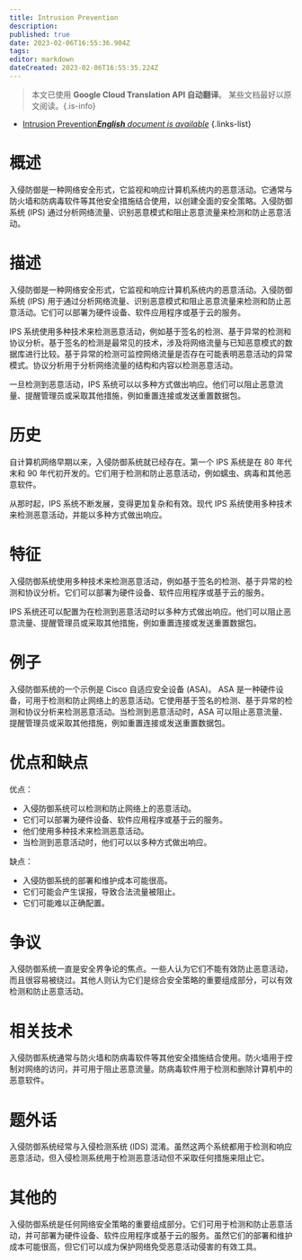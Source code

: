 ```yaml
---
title: Intrusion Prevention
description: 
published: true
date: 2023-02-06T16:55:36.904Z
tags: 
editor: markdown
dateCreated: 2023-02-06T16:55:35.224Z
---
```


> 本文已使用 **Google Cloud Translation API 自动翻译**。
某些文档最好以原文阅读。{.is-info}



- [Intrusion Prevention***English** document is available*](/en/Knowledge-base/Dictionary/intrusion-prevention)
{.links-list}


# 概述
入侵防御是一种网络安全形式，它监视和响应计算机系统内的恶意活动。它通常与防火墙和防病毒软件等其他安全措施结合使用，以创建全面的安全策略。入侵防御系统 (IPS) 通过分析网络流量、识别恶意模式和阻止恶意流量来检测和防止恶意活动。

# 描述
入侵防御是一种网络安全形式，它监视和响应计算机系统内的恶意活动。入侵防御系统 (IPS) 用于通过分析网络流量、识别恶意模式和阻止恶意流量来检测和防止恶意活动。它们可以部署为硬件设备、软件应用程序或基于云的服务。

IPS 系统使用多种技术来检测恶意活动，例如基于签名的检测、基于异常的检测和协议分析。基于签名的检测是最常见的技术，涉及将网络流量与已知恶意模式的数据库进行比较。基于异常的检测可监控网络流量是否存在可能表明恶意活动的异常模式。协议分析用于分析网络流量的结构和内容以检测恶意活动。

一旦检测到恶意活动，IPS 系统可以以多种方式做出响应。他们可以阻止恶意流量、提醒管理员或采取其他措施，例如重置连接或发送重置数据包。

# 历史
自计算机网络早期以来，入侵防御系统就已经存在。第一个 IPS 系统是在 80 年代末和 90 年代初开发的。它们用于检测和防止恶意活动，例如蠕虫、病毒和其他恶意软件。

从那时起，IPS 系统不断发展，变得更加复杂和有效。现代 IPS 系统使用多种技术来检测恶意活动，并能以多种方式做出响应。

# 特征
入侵防御系统使用多种技术来检测恶意活动，例如基于签名的检测、基于异常的检测和协议分析。它们可以部署为硬件设备、软件应用程序或基于云的服务。

IPS 系统还可以配置为在检测到恶意活动时以多种方式做出响应。他们可以阻止恶意流量、提醒管理员或采取其他措施，例如重置连接或发送重置数据包。

# 例子
入侵防御系统的一个示例是 Cisco 自适应安全设备 (ASA)。 ASA 是一种硬件设备，可用于检测和防止网络上的恶意活动。它使用基于签名的检测、基于异常的检测和协议分析来检测恶意活动。当检测到恶意活动时，ASA 可以阻止恶意流量、提醒管理员或采取其他措施，例如重置连接或发送重置数据包。

# 优点和缺点
优点：
- 入侵防御系统可以检测和防止网络上的恶意活动。
- 它们可以部署为硬件设备、软件应用程序或基于云的服务。
- 他们使用多种技术来检测恶意活动。
- 当检测到恶意活动时，他们可以以多种方式做出响应。

缺点：
- 入侵防御系统的部署和维护成本可能很高。
- 它们可能会产生误报，导致合法流量被阻止。
- 它们可能难以正确配置。

# 争议
入侵防御系统一直是安全界争论的焦点。一些人认为它们不能有效防止恶意活动，而且很容易被绕过。其他人则认为它们是综合安全策略的重要组成部分，可以有效检测和防止恶意活动。

# 相关技术
入侵防御系统通常与防火墙和防病毒软件等其他安全措施结合使用。防火墙用于控制对网络的访问，并可用于阻止恶意流量。防病毒软件用于检测和删除计算机中的恶意软件。

# 题外话
入侵防御系统经常与入侵检测系统 (IDS) 混淆。虽然这两个系统都用于检测和响应恶意活动，但入侵检测系统用于检测恶意活动但不采取任何措施来阻止它。

# 其他的
入侵防御系统是任何网络安全策略的重要组成部分。它们可用于检测和防止恶意活动，并可部署为硬件设备、软件应用程序或基于云的服务。虽然它们的部署和维护成本可能很高，但它们可以成为保护网络免受恶意活动侵害的有效工具。